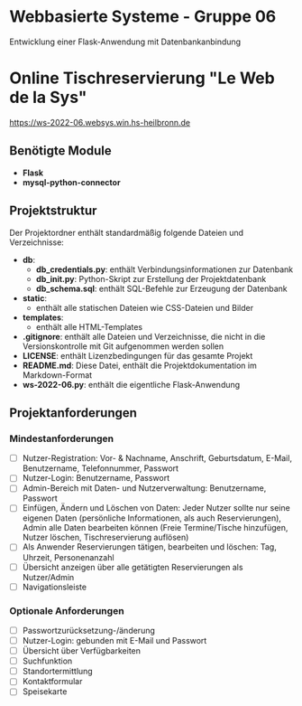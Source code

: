 # Webbasierte Systeme - Gruppe 06

Entwicklung einer Flask-Anwendung mit Datenbankanbindung

# Online Tischreservierung "Le Web de la Sys"

https://ws-2022-06.websys.win.hs-heilbronn.de
## Benötigte Module
* **Flask**
* **mysql-python-connector**

## Projektstruktur

Der Projektordner enthält standardmäßig folgende Dateien und Verzeichnisse:

* **db**:
  * **db_credentials.py**: enthält Verbindungsinformationen zur Datenbank
  * **db_init.py**: Python-Skript zur Erstellung der Projektdatenbank
  * **db_schema.sql**: enthält SQL-Befehle zur Erzeugung der Datenbank
* **static**:
  * enthält alle statischen Dateien wie CSS-Dateien und Bilder
* **templates**:
  * enthält alle HTML-Templates
* **.gitignore**: enthält alle Dateien und Verzeichnisse, die nicht in die Versionskontrolle mit Git aufgenommen werden sollen
* **LICENSE**: enthält Lizenzbedingungen für das gesamte Projekt
* **README.md**: Diese Datei, enthält die Projektdokumentation im Markdown-Format
* **ws-2022-06.py**: enthält die eigentliche Flask-Anwendung

## Projektanforderungen

### Mindestanforderungen

* [ ] Nutzer-Registration: Vor- & Nachname, Anschrift, Geburtsdatum, E-Mail, Benutzername, Telefonnummer, Passwort
* [ ] Nutzer-Login: Benutzername, Passwort 
* [ ] Admin-Bereich mit Daten- und Nutzerverwaltung: Benutzername, Passwort
* [ ] Einfügen, Ändern und Löschen von Daten: Jeder Nutzer sollte nur seine eigenen Daten (persönliche Informationen, als auch Reservierungen), Admin alle Daten bearbeiten können (Freie Termine/Tische hinzufügen, Nutzer löschen, Tischreservierung auflösen)
* [ ] Als Anwender Reservierungen tätigen, bearbeiten und löschen: Tag, Uhrzeit, Personenanzahl
* [ ] Übersicht anzeigen über alle getätigten Reservierungen als Nutzer/Admin 
* [ ] Navigationsleiste

### Optionale Anforderungen

* [ ] Passwortzurücksetzung-/änderung
* [ ] Nutzer-Login: gebunden mit E-Mail und Passwort
* [ ] Übersicht über Verfügbarkeiten
* [ ] Suchfunktion
* [ ] Standortermittlung
* [ ] Kontaktformular
* [ ] Speisekarte 
